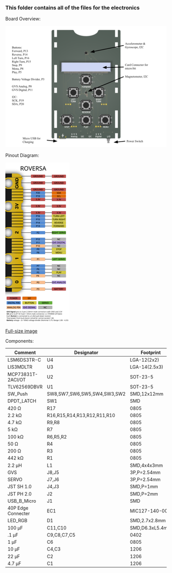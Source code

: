 ### This folder contains all of the files for the electronics

Board Overview:

![FrontPCB](https://github.com/eb8ga/roversa2/blob/main/github/pics/PCBFrontOverview.png?raw=true)

Pinout Diagram:

![Pinout](https://github.com/eb8ga/roversa2/blob/main/github/pics/roversaMicrobitPinout-White-scaled.png?raw=true)

[Full-size image](https://raw.githubusercontent.com/eb8ga/roversa2/main/github/pics/roversaMicrobitPinout-White.png)

Components:

| **Comment**        | **Designator**              | **Footprint**         |
|--------------------|-----------------------------|-----------------------|
| LSM6DS3TR-C        | U4                          | LGA-12(2x2)           |
| LIS3MDLTR          | U3                          | LGA-14(2.5x3)         |
| MCP73831T-2ACI/OT  | U2                          | SOT-23-5              |
| TLV62569DBVR       | U1                          | SOT-23-5              |
| SW_Push            | SW8,SW7,SW6,SW5,SW4,SW3,SW2 | SMD,12x12mm           |
| DPDT_LATCH         | SW1                         | SMD                   |
| 420 Ω              | R17                         | 0805                  |
| 2.2 kΩ             | R16,R15,R14,R13,R12,R11,R10 | 0805                  |
| 4.7 kΩ             | R9,R8                       | 0805                  |
| 5 kΩ               | R7                          | 0805                  |
| 100 kΩ             | R6,R5,R2                    | 0805                  |
| 50 Ω               | R4                          | 0805                  |
| 200 Ω              | R3                          | 0805                  |
| 442 kΩ             | R1                          | 0805                  |
| 2.2 μH             | L1                          | SMD,4x4x3mm           |
| GVS                | J8,J5                       | 3P,P=2.54mm           |
| SERVO              | J7,J6                       | 3P,P=2.54mm           |
| JST SH 1.0         | J4,J3                       | SMD,P=1mm             |
| JST PH 2.0         | J2                          | SMD,P=2mm             |
| USB_B_Micro        | J1                          | SMD                   |
| 40P Edge Connecter | EC1                         | MIC127-140-001        |
| LED_RGB            | D1                          | SMD,2.7x2.8mm         |
| 100 μF             | C11,C10                     | SMD,D6.3xL5.4mm       |
| .1 μF              | C9,C8,C7,C5                 | 0402                  |
| 1 μF               | C6                          | 0805                  |
| 10 μF              | C4,C3                       | 1206                  |
| 22 μF              | C2                          | 1206                  |
| 4.7 μF             | C1                          | 1206                  |